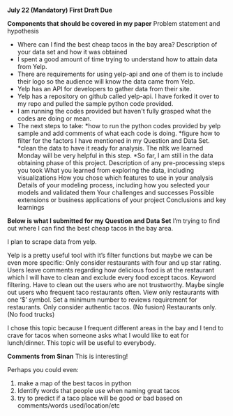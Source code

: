 **July 22 (Mandatory) First Draft Due**

**Components that should be covered in my paper**
Problem statement and hypothesis
* Where can I find the best cheap tacos in the bay area?
Description of your data set and how it was obtained
* I spent a good amount of time trying to understand how to attain data from Yelp.
* There are requirements for using yelp-api and one of them is to include their logo so the audience will know the data came from Yelp.
* Yelp has an API for developers to gather data from their site.
* Yelp has a repository on github called yelp-api. I have forked it over to my repo and pulled the sample python code provided.
* I am running the codes provided but haven't fully grasped what the codes are doing or mean.
* The next steps to take:
		*how to run the python codes provided by yelp sample and add comments of what each code is doing.
		*figure how to filter for the factors I have mentioned in my Question and Data Set.
		*clean the data to have it ready for analysis. The nltk we learned Monday will be very helpful in this step.
		*So far, I am still in the data obtaining phase of this project.
Description of any pre-processing steps you took
What you learned from exploring the data, including visualizations
How you chose which features to use in your analysis
Details of your modeling process, including how you selected your models and validated them
Your challenges and successes
Possible extensions or business applications of your project
Conclusions and key learnings



**Below is what I submitted for my Question and Data Set**
I’m trying to find out where I can find the best cheap tacos in the bay area.

I plan to scrape data from yelp.

Yelp is a pretty useful tool with it’s filter functions but maybe we can be even more specific:
Only consider restaurants with four and up star rating.
Users leave comments regarding how delicious food is at the restaurant which I will have to clean and exclude every food except tacos. Keyword filtering.
Have to clean out the users who are not trustworthy.
Maybe single out users who frequent taco restaurants often.
View only restaurants with one ‘$’ symbol.
Set a minimum number to reviews requirement for restaurants.
Only consider authentic tacos. (No fusion)
Restaurants only. (No food trucks)

I chose this topic because I frequent different areas in the bay and I tend to crave for tacos when someone asks what I would like to eat for lunch/dinner. This topic will be useful to everybody.


**Comments from Sinan**
This is interesting!

Perhaps you could even:
1. make a map of the best tacos in python
2. Identify words that people use when naming great tacos
3. try to predict if a taco place will be good or bad based on comments/words used/location/etc